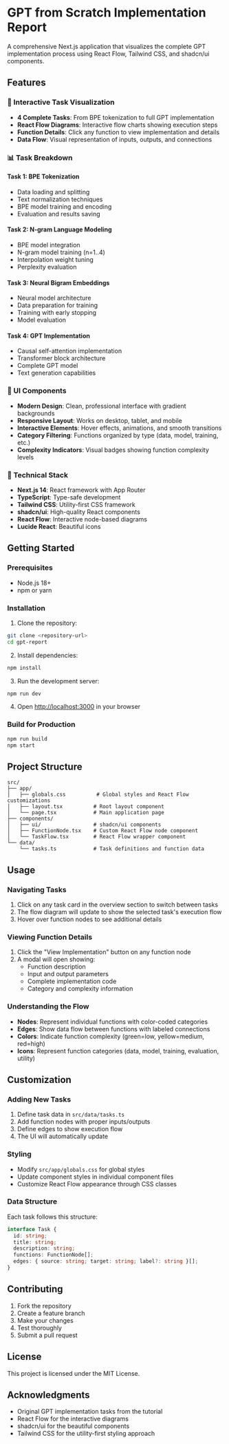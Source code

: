 # GPT from Scratch Implementation Report

A comprehensive Next.js application that visualizes the complete GPT implementation process using React Flow, Tailwind CSS, and shadcn/ui components.

## Features

### 🎯 Interactive Task Visualization
- **4 Complete Tasks**: From BPE tokenization to full GPT implementation
- **React Flow Diagrams**: Interactive flow charts showing execution steps
- **Function Details**: Click any function to view implementation and details
- **Data Flow**: Visual representation of inputs, outputs, and connections

### 📊 Task Breakdown

#### Task 1: BPE Tokenization
- Data loading and splitting
- Text normalization techniques
- BPE model training and encoding
- Evaluation and results saving

#### Task 2: N-gram Language Modeling
- BPE model integration
- N-gram model training (n=1..4)
- Interpolation weight tuning
- Perplexity evaluation

#### Task 3: Neural Bigram Embeddings
- Neural model architecture
- Data preparation for training
- Training with early stopping
- Model evaluation

#### Task 4: GPT Implementation
- Causal self-attention implementation
- Transformer block architecture
- Complete GPT model
- Text generation capabilities

### 🎨 UI Components

- **Modern Design**: Clean, professional interface with gradient backgrounds
- **Responsive Layout**: Works on desktop, tablet, and mobile
- **Interactive Elements**: Hover effects, animations, and smooth transitions
- **Category Filtering**: Functions organized by type (data, model, training, etc.)
- **Complexity Indicators**: Visual badges showing function complexity levels

### 🔧 Technical Stack

- **Next.js 14**: React framework with App Router
- **TypeScript**: Type-safe development
- **Tailwind CSS**: Utility-first CSS framework
- **shadcn/ui**: High-quality React components
- **React Flow**: Interactive node-based diagrams
- **Lucide React**: Beautiful icons

## Getting Started

### Prerequisites
- Node.js 18+ 
- npm or yarn

### Installation

1. Clone the repository:
```bash
git clone <repository-url>
cd gpt-report
```

2. Install dependencies:
```bash
npm install
```

3. Run the development server:
```bash
npm run dev
```

4. Open [http://localhost:3000](http://localhost:3000) in your browser

### Build for Production

```bash
npm run build
npm start
```

## Project Structure

```
src/
├── app/
│   ├── globals.css          # Global styles and React Flow customizations
│   ├── layout.tsx          # Root layout component
│   └── page.tsx            # Main application page
├── components/
│   ├── ui/                 # shadcn/ui components
│   ├── FunctionNode.tsx    # Custom React Flow node component
│   └── TaskFlow.tsx        # React Flow wrapper component
└── data/
    └── tasks.ts            # Task definitions and function data
```

## Usage

### Navigating Tasks
1. Click on any task card in the overview section to switch between tasks
2. The flow diagram will update to show the selected task's execution flow
3. Hover over function nodes to see additional details

### Viewing Function Details
1. Click the "View Implementation" button on any function node
2. A modal will open showing:
   - Function description
   - Input and output parameters
   - Complete implementation code
   - Category and complexity information

### Understanding the Flow
- **Nodes**: Represent individual functions with color-coded categories
- **Edges**: Show data flow between functions with labeled connections
- **Colors**: Indicate function complexity (green=low, yellow=medium, red=high)
- **Icons**: Represent function categories (data, model, training, evaluation, utility)

## Customization

### Adding New Tasks
1. Define task data in `src/data/tasks.ts`
2. Add function nodes with proper inputs/outputs
3. Define edges to show execution flow
4. The UI will automatically update

### Styling
- Modify `src/app/globals.css` for global styles
- Update component styles in individual component files
- Customize React Flow appearance through CSS classes

### Data Structure
Each task follows this structure:
```typescript
interface Task {
  id: string;
  title: string;
  description: string;
  functions: FunctionNode[];
  edges: { source: string; target: string; label?: string }[];
}
```

## Contributing

1. Fork the repository
2. Create a feature branch
3. Make your changes
4. Test thoroughly
5. Submit a pull request

## License

This project is licensed under the MIT License.

## Acknowledgments

- Original GPT implementation tasks from the tutorial
- React Flow for the interactive diagrams
- shadcn/ui for the beautiful components
- Tailwind CSS for the utility-first styling approach 
